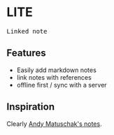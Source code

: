 # LITE

<samp>Linked note</samp>

## Features

- Easily add markdown notes
- link notes with references
- offline first / sync with a server

## Inspiration

Clearly [Andy Matuschak's notes](https://notes.andymatuschak.org).
